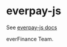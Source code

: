 # everpay-js
See [everpay-js docs](https://docs.everpay.io/docs/documentation/everpay-js/intro)

everFinance Team.